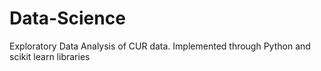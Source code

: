# Data-Science

Exploratory Data Analysis of CUR data.
Implemented through Python and scikit learn libraries
